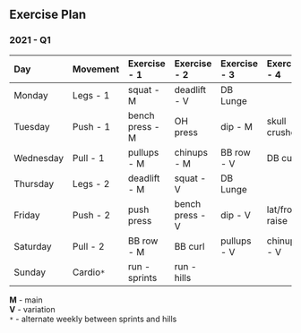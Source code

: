 ## Exercise Plan


### 2021 - Q1

| Day       | Movement  | Exercise - 1    | Exercise - 2    | Exercise - 3    | Exercise - 4    |
| :-------- | :-------- | :-------------- | :-------------- | :-------------- | :-------------- |
| Monday    | Legs - 1  | squat - M       | deadlift - V    | DB Lunge        |                 |
| Tuesday   | Push - 1  | bench press - M | OH press        | dip - M         | skull crushers  |
| Wednesday | Pull - 1  | pullups - M     | chinups - M     | BB row - V      | DB curl         |
| Thursday  | Legs - 2  | deadlift - M    | squat - V       | DB Lunge        |                 |
| Friday    | Push - 2  | push press      | bench press - V | dip - V         | lat/front raise |
| Saturday  | Pull - 2  | BB row - M      | BB curl         | pullups - V     | chinups - V     |
| Sunday    | Cardio`*` | run - sprints   | run - hills     |                 |                 |


**M** - main  
**V** - variation  
`*` - alternate weekly between sprints and hills